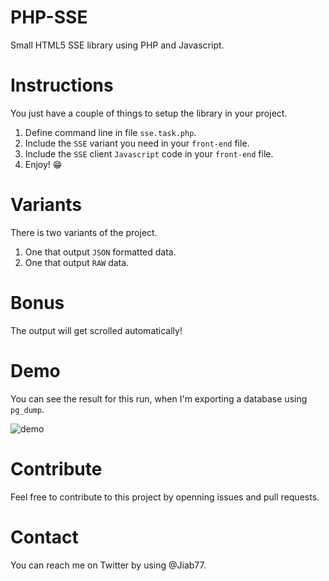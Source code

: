 # PHP-SSE
Small HTML5 SSE library using PHP and Javascript.

# Instructions
You just have a couple of things to setup the library in your project.

 1. Define command line in file `sse.task.php`.
 2. Include the `SSE` variant you need in your `front-end` file.
 3. Include the `SSE` client `Javascript` code in your `front-end` file.
 4. Enjoy! :grin:

# Variants
There is two variants of the project.

 1. One that output `JSON` formatted data.
 2. One that output `RAW` data.

# Bonus
The output will get scrolled automatically!

# Demo
You can see the result for this run, when I'm exporting a database using `pg_dump`.

![demo](https://user-images.githubusercontent.com/9881407/60141151-7b4c0d80-97b4-11e9-8fb4-0722333c8773.gif)

# Contribute
Feel free to contribute to this project by openning issues and pull requests.

# Contact
You can reach me on Twitter by using @Jiab77.
